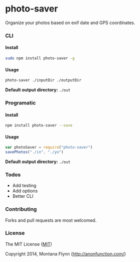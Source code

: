 # photo-saver

Organize your photos based on exif date and GPS coordinates. 

### CLI

#### Install

```sh
sudo npm install photo-saver -g
```

#### Usage

```sh
photo-saver ./inputDir ./outputDir
```
**Default output directory:** `./out`

### Programatic

#### Install

```sh
npm install photo-saver --save
```

#### Usage

```js
var photoSaver = require("photo-saver")
savePhotos("./in", "./yo")
```
**Default output directory:** `./out`

### Todos

- Add testing
- Add options
- Better CLI

### Contributing

Forks and pull requests are most welcomed.

### License

The MIT License ([MIT](https://gist.githubusercontent.com/montanaflynn/4ce7e31acb71bf9526bc/raw/e4d28fca74188244911ba6befc7a7c039be2ddbd/2014))

Copyright 2014, Montana Flynn (http://anonfunction.com/)